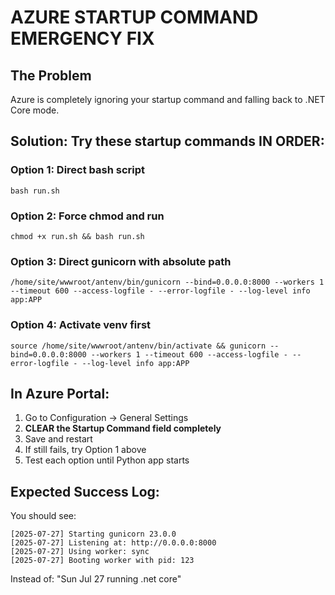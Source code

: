 # AZURE STARTUP COMMAND EMERGENCY FIX

## The Problem
Azure is completely ignoring your startup command and falling back to .NET Core mode.

## Solution: Try these startup commands IN ORDER:

### Option 1: Direct bash script
```
bash run.sh
```

### Option 2: Force chmod and run
```
chmod +x run.sh && bash run.sh
```

### Option 3: Direct gunicorn with absolute path
```
/home/site/wwwroot/antenv/bin/gunicorn --bind=0.0.0.0:8000 --workers 1 --timeout 600 --access-logfile - --error-logfile - --log-level info app:APP
```

### Option 4: Activate venv first
```
source /home/site/wwwroot/antenv/bin/activate && gunicorn --bind=0.0.0.0:8000 --workers 1 --timeout 600 --access-logfile - --error-logfile - --log-level info app:APP
```

## In Azure Portal:
1. Go to Configuration → General Settings
2. **CLEAR the Startup Command field completely**
3. Save and restart
4. If still fails, try Option 1 above
5. Test each option until Python app starts

## Expected Success Log:
You should see:
```
[2025-07-27] Starting gunicorn 23.0.0
[2025-07-27] Listening at: http://0.0.0.0:8000
[2025-07-27] Using worker: sync
[2025-07-27] Booting worker with pid: 123
```

Instead of: "Sun Jul 27 running .net core"